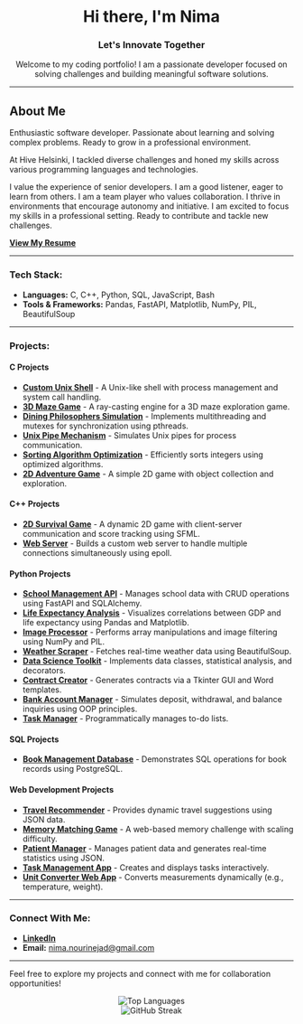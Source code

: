 <h1 align="center">Hi there, I'm Nima</h1>
<h3 align="center">Let's Innovate Together</h3>

<p align="center">Welcome to my coding portfolio! I am a passionate developer focused on solving challenges and building meaningful software solutions.</p>

---

## About Me

Enthusiastic software developer. Passionate about learning and solving complex problems. Ready to grow in a professional environment.

At Hive Helsinki, I tackled diverse challenges and honed my skills across various programming languages and technologies.

I value the experience of senior developers. I am a good listener, eager to learn from others. I am a team player who values collaboration. I thrive in environments that encourage autonomy and initiative. I am excited to focus my skills in a professional setting. Ready to contribute and tackle new challenges.

[**View My Resume**](https://nima-nourinejad.github.io/resume/)


---

### Tech Stack:
- **Languages:** C, C++, Python, SQL, JavaScript, Bash  
- **Tools & Frameworks:** Pandas, FastAPI, Matplotlib, NumPy, PIL, BeautifulSoup  

---

### Projects:

#### **C Projects**  
- [**Custom Unix Shell**](#) - A Unix-like shell with process management and system call handling.  
- [**3D Maze Game**](#) - A ray-casting engine for a 3D maze exploration game.  
- [**Dining Philosophers Simulation**](#) - Implements multithreading and mutexes for synchronization using pthreads.  
- [**Unix Pipe Mechanism**](#) - Simulates Unix pipes for process communication.  
- [**Sorting Algorithm Optimization**](#) - Efficiently sorts integers using optimized algorithms.  
- [**2D Adventure Game**](#) - A simple 2D game with object collection and exploration.  

#### **C++ Projects**  
- [**2D Survival Game**](#) - A dynamic 2D game with client-server communication and score tracking using SFML.  
- [**Web Server**](#) - Builds a custom web server to handle multiple connections simultaneously using epoll.  

#### **Python Projects**  
- [**School Management API**](#) - Manages school data with CRUD operations using FastAPI and SQLAlchemy.  
- [**Life Expectancy Analysis**](#) - Visualizes correlations between GDP and life expectancy using Pandas and Matplotlib.  
- [**Image Processor**](#) - Performs array manipulations and image filtering using NumPy and PIL.  
- [**Weather Scraper**](#) - Fetches real-time weather data using BeautifulSoup.  
- [**Data Science Toolkit**](#) - Implements data classes, statistical analysis, and decorators.  
- [**Contract Creator**](#) - Generates contracts via a Tkinter GUI and Word templates.  
- [**Bank Account Manager**](#) - Simulates deposit, withdrawal, and balance inquiries using OOP principles.  
- [**Task Manager**](#) - Programmatically manages to-do lists.  

#### **SQL Projects**  
- [**Book Management Database**](#) - Demonstrates SQL operations for book records using PostgreSQL.  

#### **Web Development Projects**  
- [**Travel Recommender**](#) - Provides dynamic travel suggestions using JSON data.  
- [**Memory Matching Game**](#) - A web-based memory challenge with scaling difficulty.  
- [**Patient Manager**](#) - Manages patient data and generates real-time statistics using JSON.  
- [**Task Management App**](#) - Creates and displays tasks interactively.  
- [**Unit Converter Web App**](#) - Converts measurements dynamically (e.g., temperature, weight).  

---

### Connect With Me:
- **[LinkedIn](https://linkedin.com/in/nima-nourinejad/)**  
- **Email:** [nima.nourinejad@gmail.com](mailto:nima.nourinejad@gmail.com)  

---

Feel free to explore my projects and connect with me for collaboration opportunities!


<!-- GitHub Stats -->
<p align="center">
  <img src="https://github-readme-stats.vercel.app/api/top-langs/?username=nima-nourinejad&theme=light&hide_border=true&include_all_commits=false&count_private=false&layout=compact" alt="Top Languages" />
  <br/>
  <img src="https://github-readme-streak-stats.herokuapp.com/?user=nima-nourinejad&theme=default&hide_border=true" alt="GitHub Streak" />
</p>
